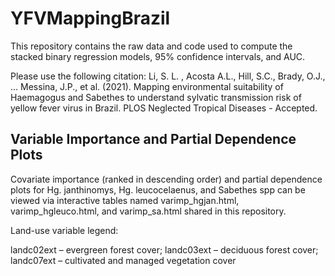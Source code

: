 # YFVMappingBrazil
 
This repository contains the raw data and code used to compute the stacked binary regression models, 95% confidence intervals, and AUC. 

Please use the following citation:
Li, S. L. , Acosta A.L., Hill, S.C., Brady, O.J., ... Messina, J.P., et al. (2021). Mapping environmental suitability of Haemagogus and Sabethes to understand sylvatic transmission risk of yellow fever virus in Brazil. PLOS Neglected Tropical Diseases - Accepted.

## Variable Importance and Partial Dependence Plots

Covariate importance (ranked in descending order) and partial dependence plots for Hg. janthinomys, Hg. leucocelaenus, and Sabethes spp can be viewed via interactive tables named varimp_hgjan.html, varimp_hgleuco.html, and varimp_sa.html shared in this repository. 

Land-use variable legend: 

landc02ext – evergreen forest cover;
landc03ext – deciduous forest cover;
landc07ext – cultivated and managed vegetation cover


